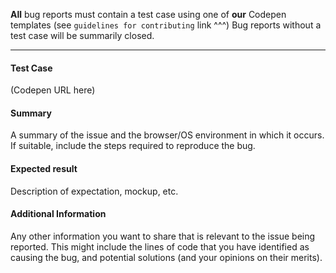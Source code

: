 **All** bug reports must contain a test case using one of **our** Codepen templates (see `guidelines for contributing` link ^^^)  Bug reports without a test case will be summarily closed.  

----

#### Test Case 
(Codepen URL here) 

#### Summary
A summary of the issue and the browser/OS environment in which it occurs. If suitable, include the steps required to reproduce the bug.

#### Expected result
Description of expectation, mockup, etc.

#### Additional Information
Any other information you want to share that is relevant to the issue being reported. This might include the lines of code that you have identified as causing the bug, and potential solutions (and your opinions on their merits).
